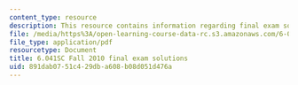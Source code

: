 ```yaml
---
content_type: resource
description: This resource contains information regarding final exam solutions.
file: /media/https%3A/open-learning-course-data-rc.s3.amazonaws.com/6-041sc-probabilistic-systems-analysis-and-applied-probability-fall-2013/891dab0751c429dba608b08d051d476a_MIT6_041SCF13_final_sol.pdf
file_type: application/pdf
resourcetype: Document
title: 6.041SC Fall 2010 final exam solutions
uid: 891dab07-51c4-29db-a608-b08d051d476a
---
```

